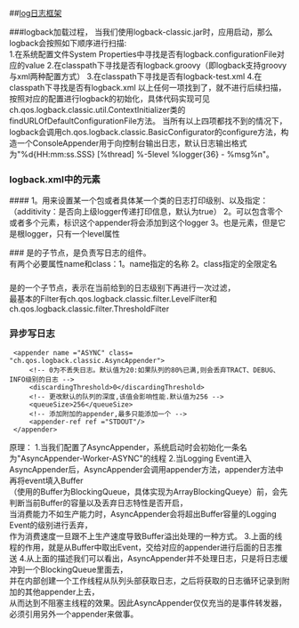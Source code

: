 ##[log日志框架](https://cloud.tencent.com/developer/information/java设置日志级别)

###logback加载过程，
当我们使用logback-classic.jar时，应用启动，那么logback会按照如下顺序进行扫描:  
1.在系统配置文件System Properties中寻找是否有logback.configurationFile对应的value
2.在classpath下寻找是否有logback.groovy（即logback支持groovy与xml两种配置方式）
3.在classpath下寻找是否有logback-test.xml
4.在classpath下寻找是否有logback.xml
  以上任何一项找到了，就不进行后续扫描，按照对应的配置进行logback的初始化，具体代码实现可见ch.qos.logback.classic.util.ContextInitializer类的findURLOfDefaultConfigurationFile方法。
当所有以上四项都找不到的情况下，logback会调用ch.qos.logback.classic.BasicConfigurator的configure方法，构造一个ConsoleAppender用于向控制台输出日志，默认日志输出格式为"%d{HH:mm:ss.SSS} [%thread] %-5level %logger{36} - %msg%n"。

### logback.xml中的元素
####<logger>
1。用来设置某一个包或者具体某一个类的日志打印级别、以及指定<appender>：<logger name="com.zcs.alpha.site" level="DEBUG" additivity="true"/> （additivity：是否向上级logger传递打印信息，默认为true）
2。可以包含零个或者多个<appender-ref>元素，标识这个appender将会添加到这个logger
3。<root>也是<logger>元素，但是它是根logger，只有一个level属性

###<appender>
<appender>是<configuration>的子节点，是负责写日志的组件。  
<appender>有两个必要属性name和class：1。name指定<appender>的名称 2。class指定<appender>的全限定名

### <filter>
是<appender>的一个子节点，表示在当前给到的日志级别下再进行一次过滤，  
最基本的Filter有ch.qos.logback.classic.filter.LevelFilter和ch.qos.logback.classic.filter.ThresholdFilter

### 异步写日志
<!-- 异步输出 -->  
     <appender name ="ASYNC" class= "ch.qos.logback.classic.AsyncAppender">  
         <!-- 0为不丢失日志。默认值为20:如果队列的80%已满,则会丢弃TRACT、DEBUG、INFO级别的日志 -->  
         <discardingThreshold>0</discardingThreshold>  
         <!-- 更改默认的队列的深度,该值会影响性能.默认值为256 -->  
         <queueSize>256</queueSize>  
         <!-- 添加附加的appender,最多只能添加一个 -->  
         <appender-ref ref ="STDOUT"/>  
     </appender>
     
原理：
1.当我们配置了AsyncAppender，系统启动时会初始化一条名为"AsyncAppender-Worker-ASYNC"的线程
2.当Logging Event进入AsyncAppender后，AsyncAppender会调用appender方法，appender方法中再将event填入Buffer  
（使用的Buffer为BlockingQueue，具体实现为ArrayBlockingQueye）前，会先判断当前Buffer的容量以及丢弃日志特性是否开启，  
当消费能力不如生产能力时，AsyncAppender会将超出Buffer容量的Logging Event的级别进行丢弃，  
作为消费速度一旦跟不上生产速度导致Buffer溢出处理的一种方式。
3.上面的线程的作用，就是从Buffer中取出Event，交给对应的appender进行后面的日志推送
4.从上面的描述我们可以看出，AsyncAppender并不处理日志，只是将日志缓冲到一个BlockingQueue里面去，  
并在内部创建一个工作线程从队列头部获取日志，之后将获取的日志循环记录到附加的其他appender上去，  
从而达到不阻塞主线程的效果。因此AsyncAppender仅仅充当的是事件转发器，必须引用另外一个appender来做事。
